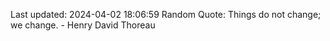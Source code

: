 Last updated: 2024-04-02 18:06:59
Random Quote: Things do not change; we change. - Henry David Thoreau